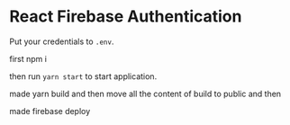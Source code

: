 # React Firebase Authentication 

Put your credentials to `.env`.

first  npm i

then run `yarn start` to start application.

made yarn build and then move all the content of build to public and then

made firebase deploy